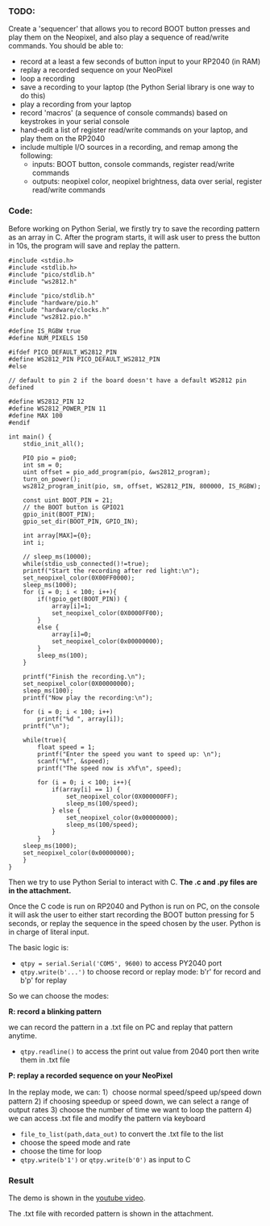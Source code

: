### TODO:

Create a 'sequencer' that allows you to record BOOT button presses and play them on the Neopixel, and also play a sequence of read/write commands. You should be able to:
- record at a least a few seconds of button input to your RP2040 (in RAM)
- replay a recorded sequence on your NeoPixel
- loop a recording
- save a recording to your laptop (the Python Serial library is one way to do this)
- play a recording from your laptop
- record 'macros' (a sequence of console commands) based on keystrokes in your serial console
- hand-edit a list of register read/write commands on your laptop, and play them on the RP2040
- include multiple I/O sources in a recording, and remap among the following:
    - inputs: BOOT button, console commands, register read/write commands
    - outputs: neopixel color, neopixel brightness, data over serial, register read/write commands



### Code:

Before working on Python Serial, we firstly try to save the recording pattern as an array in C. After the program starts, it will ask user to press the button in 10s, the program will save and replay the pattern.

```
#include <stdio.h>
#include <stdlib.h>
#include "pico/stdlib.h"
#include "ws2812.h"

#include "pico/stdlib.h"
#include "hardware/pio.h"
#include "hardware/clocks.h"
#include "ws2812.pio.h"

#define IS_RGBW true
#define NUM_PIXELS 150

#ifdef PICO_DEFAULT_WS2812_PIN
#define WS2812_PIN PICO_DEFAULT_WS2812_PIN
#else

// default to pin 2 if the board doesn't have a default WS2812 pin defined

#define WS2812_PIN 12
#define WS2812_POWER_PIN 11
#define MAX 100
#endif

int main() {
    stdio_init_all();

    PIO pio = pio0;
    int sm = 0;
    uint offset = pio_add_program(pio, &ws2812_program);
    turn_on_power();
    ws2812_program_init(pio, sm, offset, WS2812_PIN, 800000, IS_RGBW);

    const uint BOOT_PIN = 21;
    // the BOOT button is GPIO21
    gpio_init(BOOT_PIN);
    gpio_set_dir(BOOT_PIN, GPIO_IN);

    int array[MAX]={0};
    int i;

    // sleep_ms(10000);
    while(stdio_usb_connected()!=true);
    printf("Start the recording after red light:\n");
    set_neopixel_color(0X00FF0000);
    sleep_ms(1000);
    for (i = 0; i < 100; i++){
        if(!gpio_get(BOOT_PIN)) {
            array[i]=1;
            set_neopixel_color(0X0000FF00);
        } 
        else {
            array[i]=0;
            set_neopixel_color(0x00000000);
        }
        sleep_ms(100);
    }
        
    printf("Finish the recording.\n");
    set_neopixel_color(0X00000000);
    sleep_ms(100);
    printf("Now play the recording:\n");

    for (i = 0; i < 100; i++)
        printf("%d ", array[i]);
    printf("\n");
    
    while(true){
        float speed = 1;
        printf("Enter the speed you want to speed up: \n");
        scanf("%f", &speed);
        printf("The speed now is x%f\n", speed);
        
        for (i = 0; i < 100; i++){
            if(array[i] == 1) {
                set_neopixel_color(0X000000FF);
                sleep_ms(100/speed);
            } else {
                set_neopixel_color(0x00000000);
                sleep_ms(100/speed);
            }
        }
    sleep_ms(1000);
    set_neopixel_color(0x00000000);
    }
}
```

Then we try to use Python Serial to interact with C. **The .c and .py files are in the attachment.**

Once the C code is run on RP2040 and Python is run on PC, on the console it will ask the user to either start recording the BOOT button pressing for 5 seconds, or replay the sequence in the speed chosen by the user. Python is in charge of literal input.

The basic logic is:
- ```qtpy = serial.Serial('COM5', 9600)``` to access PY2040 port
- ```qtpy.write(b'...')``` to choose record or replay mode: b'r' for record and b'p' for replay 

So we can choose the modes:

**R: record a blinking pattern**

we can record the pattern in a .txt file on PC and replay that pattern anytime.

- ```qtpy.readline()``` to access the print out value from 2040 port then write them in .txt file


**P: replay a recorded sequence on your NeoPixel**

In the replay mode, we can:
1）choose normal speed/speed up/speed down pattern
2) if choosing speedup or speed down, we can select a range of output rates
3) choose the number of time we want to loop the pattern
4) we can access .txt file and modify the pattern via keyboard

- ```file_to_list(path,data_out)``` to convert the .txt file to the list
- choose the speed mode and rate
- choose the time for loop
- ```qtpy.write(b'1')``` or ```qtpy.write(b'0')``` as input to C

### Result

The demo is shown in the [youtube video](https://youtu.be/-8h8KXTmqto).

The .txt file with recorded pattern is shown in the attachment.

